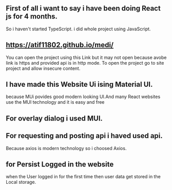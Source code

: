 ## First of all i want to say i have been doing React js for 4 months.
So i haven't started TypeScript. i did whole project using JavaScript.


## https://atif11802.github.io/medi/

You can open the project using this Link 
but it may not open because avobe link is https and provided api is in http mode.
To open the project go to site project and allow insecure content.

##  I have made this Website Ui ising Material UI.
because MUi povides good modern looking UI.And many React websites use the MUI technology and it is easy and free

## For overlay dialog i used MUI.

## For requesting and posting api i haved used api.
Because axios is modern technology so i choosed Axios.

## for Persist Logged in the website

when the User logged in for the first time then user data get stored in the  Local storage.


